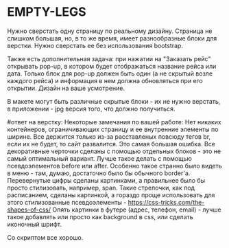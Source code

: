 # EMPTY-LEGS

Нужно сверстать одну страницу по реальному дизайну. Страница не слишком большая, но, в то же время, имеет разнообразные блоки для верстки. Нужно сверстать ее без использования bootstrap.
 
Также есть дополнительная задача: при нажатии на "Заказать рейс" открывать pop-up, в котором будет отображаться название рейса или дата. Только блок для pop-up должен быть один (а не скрытый возле каждого рейса) и информация в нем должна обновляться при его открытии. Дизайн на ваше усмотрение.
 
В макете могут быть различные скрытые блоки - их не нужно верстать, в приложении - jpg версия того, что должно получиться.
 
#ответ на верстку:
Некоторые замечания по вашей работе:
Нет никаких контейнеров, ограничивающих страницу и ее внутренние элементы по ширине. Все держится только из-за расставленых повсюду тегов br, если их не будет, то сайт развалится. Это самая большая ошибка.
Все декоративные черточки сделаны с помощью отдельных блоков - это не самый оптимальный вариант. Лучше такое делать с помощью псевдоэлементов before или after. Особенно такое странно было видеть в меню - там, думаю, достаточно было бы обычного border'а.
Перевернутые цифры сделаны картинками, а правильнее было бы просто стилизовать, например, span.
Такие стрелочки, как под расписанием, сделаны картинкой, а гораздо проще использовать для этого стилизованные псевдоэлементы - https://css-tricks.com/the-shapes-of-css/
Опять картинки в футере (адрес, телефон, email) - лучше такое добавлять или просто как background в css, или сделать иконочный шрифт.
 
Со скриптом все хорошо.
